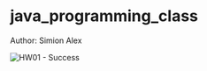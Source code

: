 # java_programming_class


Author: Simion Alex

![HW01 - Success](https://github.com/alexxozo/java_programming_class/workflows/HW01%20-%20Success/badge.svg)
